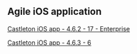 ## Agile iOS application
[Castleton iOS app - 4.6.2 - 17 - Enterprise](itms-services://?action=download-manifest&url=https://dl.dropboxusercontent.com/s/61mvx9gafyjl2bg/MRI-Agile-4.6.2-17.plist)  

[Castleton iOS app - 4.6.3 - 6](itms-services://?action=download-manifest&url=https://dl.dropboxusercontent.com/s/hfj70rg7dof293c/MRI-Agile-4.6.3-6.plist)  
